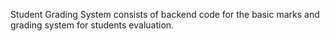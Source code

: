 Student Grading System consists of backend code for the basic marks and grading system for students evaluation.
